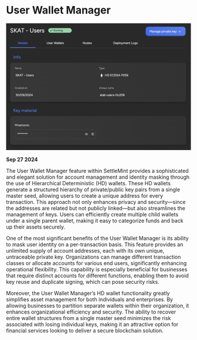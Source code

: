 # User Wallet Manager

![Changelog Image](../../static/img/releases/user-wallet-manager.png)

**Sep 27 2024**

The User Wallet Manager feature within SettleMint provides a sophisticated and elegant solution for account management and identity masking through the use of Hierarchical Deterministic (HD) wallets. These HD wallets generate a structured hierarchy of private/public key pairs from a single master seed, allowing users to create a unique address for every transaction. This approach not only enhances privacy and security—since the addresses are related but not publicly linked—but also streamlines the management of keys. Users can efficiently create multiple child wallets under a single parent wallet, making it easy to categorize funds and back up their assets securely.

One of the most significant benefits of the User Wallet Manager is its ability to mask user identity on a per-transaction basis. This feature provides an unlimited supply of account addresses, each with its own unique, untraceable private key. Organizations can manage different transaction classes or allocate accounts for various end users, significantly enhancing operational flexibility. This capability is especially beneficial for businesses that require distinct accounts for different functions, enabling them to avoid key reuse and duplicate signing, which can pose security risks.

Moreover, the User Wallet Manager’s HD wallet functionality greatly simplifies asset management for both individuals and enterprises. By allowing businesses to partition separate wallets within their organization, it enhances organizational efficiency and security. The ability to recover entire wallet structures from a single master seed minimizes the risk associated with losing individual keys, making it an attractive option for financial services looking to deliver a secure blockchain solution.
